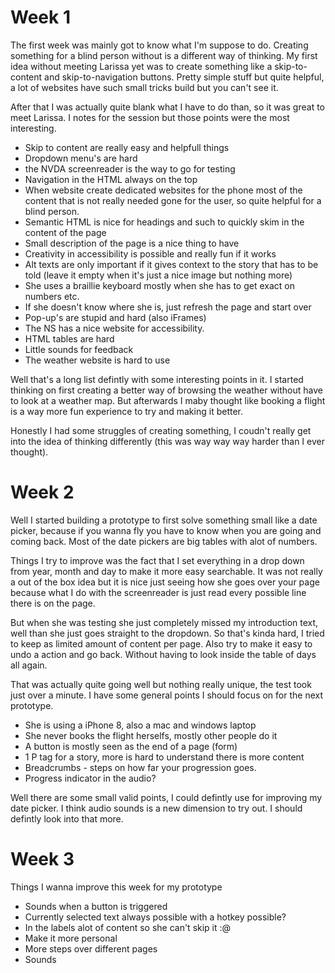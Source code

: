 # Week 1

The first week was mainly got to know what I'm suppose to do. Creating something for a blind person without is a different way of thinking. My first idea without meeting Larissa yet was to create something like a skip-to-content and skip-to-navigation buttons. Pretty simple stuff but quite helpful, a lot of websites have such small tricks build but you can't see it.

After that I was actually quite blank what I have to do than, so it was great to meet Larissa.
I notes for the session but those points were the most interesting.

- Skip to content are really easy and helpfull things
- Dropdown menu's are hard
- the NVDA screenreader is the way to go for testing
- Navigation in the HTML always on the top
- When website create dedicated websites for the phone most of the content that is not really needed gone for the user, so quite helpful for a blind person.
- Semantic HTML is nice for headings and such to quickly skim in the content of the page
- Small description of the page is a nice thing to have
- Creativity in accessibility is possible and really fun if it works
- Alt texts are only important if it gives context to the story that has to be told (leave it empty when it's just a nice image but nothing more)
- She uses a braillie keyboard mostly when she has to get exact on numbers etc.
- If she doesn't know where she is, just refresh the page and start over
- Pop-up's are stupid and hard (also iFrames)
- The NS has a nice website for accessibility.
- HTML tables are hard
- Little sounds for feedback
- The weather website is hard to use

Well that's a long list defintly with some interesting points in it.
I started thinking on first creating a better way of browsing the weather without have to look at a weather map.
But afterwards I maby thought like booking a flight is a way more fun experience to try and making it better.

Honestly I had some struggles of creating something, I coudn't really get into the idea of thinking differently (this was way way way harder than I ever thought).

# Week 2

Well I started building a prototype to first solve something small like a date picker, because if you wanna fly you have to know when you are going and coming back. Most of the date pickers are big tables with alot of numbers.

Things I try to improve was the fact that I set everything in a drop down from year, month and day to make it more easy searchable. It was not really a out of the box idea but it is nice just seeing how she goes over your page because what I do with the screenreader is just read every possible line there is on the page.

But when she was testing she just completely missed my introduction text, well than she just goes straight to the dropdown. So that's kinda hard, I tried to keep as limited amount of content per page. Also try to make it easy to undo a action and go back. Without having to look inside the table of days all again.

That was actually quite going well but nothing really unique, the test took just over a minute. I have some general points I should focus on for the next prototype.

- She is using a iPhone 8, also a mac and windows laptop
- She never books the flight herselfs, mostly other people do it
- A button is mostly seen as the end of a page (form)
- 1 P tag for a story, more is hard to understand there is more content
- Breadcrumbs - steps on how far your progression goes.
- Progress indicator in the audio?

Well there are some small valid points, I could defintly use for improving my date picker. I think audio sounds is a new dimension to try out. I should defintly look into that more.

# Week 3

Things I wanna improve this week for my prototype

- Sounds when a button is triggered
- Currently selected text always possible with a hotkey possible?
- In the labels alot of content so she can't skip it :@
- Make it more personal
- More steps over different pages
- Sounds
